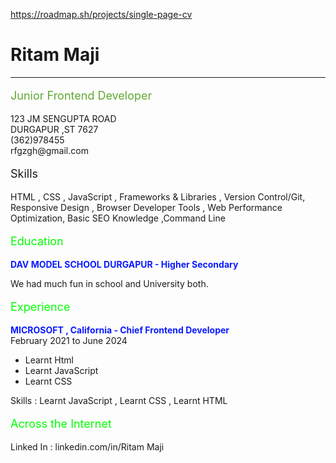 <!DOCTYPE html>
https://roadmap.sh/projects/single-page-cv
<html lang="en">

<head>
    <meta charset="UTF-8">
    <meta name="Junior Frontend Developer" content="width=device-width, initial-scale=1.0">
</head>

<body>
    <h1> Ritam Maji</h1>
    <hr>
    <p style="color:#60a832 ;font-size: large;">Junior Frontend Developer
    <p>
    <div class="address">
        <p>
            123 JM SENGUPTA ROAD<br>
            DURGAPUR ,ST 7627 <br>
            (362)978455 <br>
            rfgzgh@gmail.com <br>
        </p>
    </div>
    <p style="color: ;font-size: large;">Skills</p>
    <div class="skils">HTML , CSS , JavaScript , Frameworks & Libraries , Version Control/Git, Responsive Design ,
        Browser Developer Tools , Web Performance Optimization, Basic SEO Knowledge ,Command Line
    </div>
    <p style="color: rgb(0, 255, 0); font-size: large;">Education</p>
    <div class="edu">
        <b style="color: rgb(11, 27, 255);">DAV MODEL SCHOOL DURGAPUR - Higher Secondary</b>
        <p>We had much fun in school and University both.</p>
    </div>
    <p style="color: rgb(0, 255, 0);font-size: large;">Experience</p>
    <div class="experience">
        <b style="color: rgb(11, 27, 255);">MICROSOFT , California - Chief Frontend Developer</b>
        <br>February 2021 to June 2024
        <ul>
            <li>Learnt Html</li>
            <li>Learnt JavaScript</li>
            <li>Learnt CSS</li>
        </ul>
        Skills : Learnt JavaScript , Learnt CSS , Learnt HTML
    </div>
    <p style="color: rgb(0, 255, 0);font-size: large;">Across the Internet</p>
    <p>Linked In : linkedin.com/in/Ritam Maji</p>
</body>
</html>
